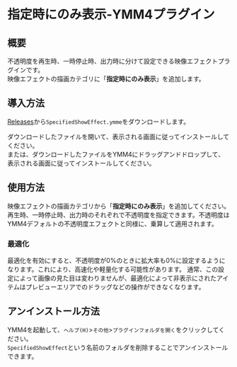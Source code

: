 # 指定時にのみ表示-YMM4プラグイン
## 概要
不透明度を再生時、一時停止時、出力時に分けて設定できる映像エフェクトプラグインです。  
映像エフェクトの描画カテゴリに「**指定時にのみ表示**」を追加します。
## 導入方法
[Releases](https://github.com/tetra-te/SpecifiedShowEffect/releases/latest)から`SpecifiedShowEffect.ymme`をダウンロードします。  

ダウンロードしたファイルを開いて、表示される画面に従ってインストールしてください。  
または、ダウンロードしたファイルをYMM4にドラッグアンドドロップして、表示される画面に従ってインストールしてください。
## 使用方法
映像エフェクトの描画カテゴリから「**指定時にのみ表示**」を追加してください。  
再生時、一時停止時、出力時のそれぞれで不透明度を指定できます。不透明度はYMM4デフォルトの不透明度エフェクトと同様に、乗算して適用されます。
### 最適化
最適化を有効にすると、不透明度が0%のときに拡大率も0%に設定するようになります。これにより、高速化や軽量化する可能性があります。
通常、この設定によって画像の見た目は変わりませんが、最適化によって非表示にされたアイテムはプレビューエリアでのドラッグなどの操作ができなくなります。
## アンインストール方法
YMM4を起動して、`ヘルプ(H)`>`その他`>`プラグインフォルダを開く`をクリックしてください。  
`SpecifiedShowEffect`という名前のフォルダを削除することでアンインストールできます。